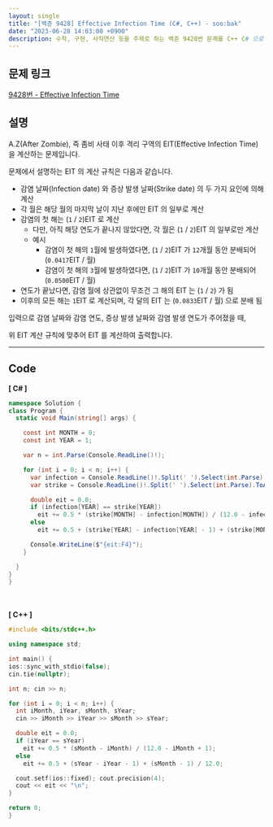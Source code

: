 ```yaml
---
layout: single
title: "[백준 9428] Effective Infection Time (C#, C++) - soo:bak"
date: "2023-06-28 14:03:00 +0900"
description: 수학, 구현, 사칙연산 등을 주제로 하는 백준 9428번 문제를 C++ C# 으로 풀이 및 해설
---
```


## 문제 링크
  [9428번 - Effective Infection Time](https://www.acmicpc.net/problem/9428)

## 설명
A.Z(After Zombie), 즉 좀비 사태 이후 격리 구역의 EIT(Effective Infection Time)을 계산하는 문제입니다. <br>

문제에서 설명하는 EIT 의 계산 규칙은 다음과 같습니다.<br>
- 감염 날짜(Infection date) 와 증상 발생 날짜(Strike date) 의 두 가지 요인에 의해 계산 <br>
- 각 월은 해당 월의 마지막 날이 지난 후에만 EIT 의 일부로 계산<br>
- 감염의 첫 해는 (`1` / `2`)EIT 로 계산<br>
  - 다만, 아직 해당 연도가 끝나지 않았다면, 각 월은 (`1` / `2`)EIT 의 일부로만 계산<br>
  - 예시
    - 감염이 첫 해의 `1`월에 발생하였다면, (`1` / `2`)EIT 가 `12`개월 동안 분배되어 (`0.0417`EIT / 월)<br>
    - 감염이 첫 해의 `3`월에 발생하였다면, (`1` / `2`)EIT 가 `10`개월 동안 분배되어 (`0.0500`EIT / 월)<br>
- 연도가 끝났다면, 감염 월에 상관없이 무조건 그 해의 EIT 는 (`1` / `2`) 가 됨<br>
- 이후의 모든 해는 `1`EIT 로 계산되며, 각 달의 EIT 는 (`0.0833`EIT / 월) 으로 분배 됨<br>

입력으로 감염 날짜와 감염 연도, 증상 발생 날짜와 감염 발생 연도가 주어졌을 때, <br>

위 EIT 계산 규칙에 맞추어 EIT 를 계산하여 출력합니다. <br>
- - -

## Code
<b>[ C# ] </b>
<br>

  ```c#
namespace Solution {
  class Program {
    static void Main(string[] args) {

      const int MONTH = 0;
      const int YEAR = 1;

      var n = int.Parse(Console.ReadLine()!);

      for (int i = 0; i < n; i++) {
        var infection = Console.ReadLine()!.Split(' ').Select(int.Parse).ToArray();
        var strike = Console.ReadLine()!.Split(' ').Select(int.Parse).ToArray();

        double eit = 0.0;
        if (infection[YEAR] == strike[YEAR])
          eit += 0.5 * (strike[MONTH] - infection[MONTH]) / (12.0 - infection[MONTH] + 1);
        else
          eit += 0.5 + (strike[YEAR] - infection[YEAR] - 1) + (strike[MONTH] - 1) / 12.0;

        Console.WriteLine($"{eit:F4}");
      }

    }
  }
}
  ```
<br><br>
<b>[ C++ ] </b>
<br>

  ```c++
#include <bits/stdc++.h>

using namespace std;

int main() {
  ios::sync_with_stdio(false);
  cin.tie(nullptr);

  int n; cin >> n;

  for (int i = 0; i < n; i++) {
    int iMonth, iYear, sMonth, sYear;
    cin >> iMonth >> iYear >> sMonth >> sYear;

    double eit = 0.0;
    if (iYear == sYear)
      eit += 0.5 * (sMonth - iMonth) / (12.0 - iMonth + 1);
    else
      eit += 0.5 + (sYear - iYear - 1) + (sMonth - 1) / 12.0;

    cout.setf(ios::fixed); cout.precision(4);
    cout << eit << "\n";
  }

  return 0;
}
  ```
